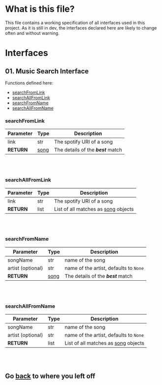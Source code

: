# What is this file?

This file contains a working specification of all interfaces used in this
project. As it is still in dev, the interfaces declared here are likely to
change often and without warning.

# Interfaces

## 01. Music Search Interface

Functions defined here:
- [searchFromLink](#searchFromLink)
- [searchAllFromLink](#searchAllFromLink)
- [searchFromName](#searchFromName)
- [searchAllFromName](#searchAllFromName)

### searchFromLink

| Parameter | Type | Description |
| --- | --- | --- |
| link | str | The spotify URI of a song |
| **RETURN** | [song](objects.md#Song) | The details of the ***best*** match |

<br><br>

### searchAllFromLink

| Parameter | Type | Description |
| --- | --- | --- |
| link | str | The spotify URI of a song |
| **RETURN** | list | List of all matches as [song](objects.md#Song) objects |

<br><br>

### searchFromName

| Parameter | Type | Description |
| --- | --- | --- |
| songName | str | name of the song |
| artist (optional) | str | name of the artist, defaults to `None` |
| **RETURN** | [song](objects.md#Song) | The details of the ***best*** match |

<br><br>

### searchAllFromName

| Parameter | Type | Description |
| --- | --- | --- |
| songName | str | name of the song |
| artist (optional) | str | name of the artist, defaults to `None` |
| **RETURN** | list | List of all matches as [song](objects.md#Song) objects |

<br><br>

## Go [back](workingDocs.md#Search%20Providers) to where you left off